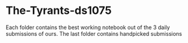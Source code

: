 # The-Tyrants-ds1075
Each folder contains the best working notebook out of the 3 daily
submissions of ours.
The last folder contains handpicked submissions
